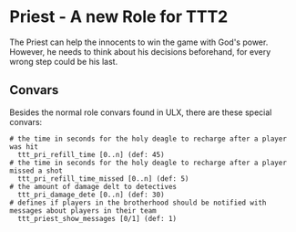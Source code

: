 # Priest - A new Role for TTT2

The Priest can help the innocents to win the game with God's power. However, he needs to think about his decisions beforehand, for every wrong step could be his last.

## Convars

Besides the normal role convars found in ULX, there are these special convars:

```
# the time in seconds for the holy deagle to recharge after a player was hit
  ttt_pri_refill_time [0..n] (def: 45)
# the time in seconds for the holy deagle to recharge after a player missed a shot
  ttt_pri_refill_time_missed [0..n] (def: 5)
# the amount of damage delt to detectives
  ttt_pri_damage_dete [0..n] (def: 30)
# defines if players in the brotherhood should be notified with messages about players in their team
  ttt_priest_show_messages [0/1] (def: 1)
```